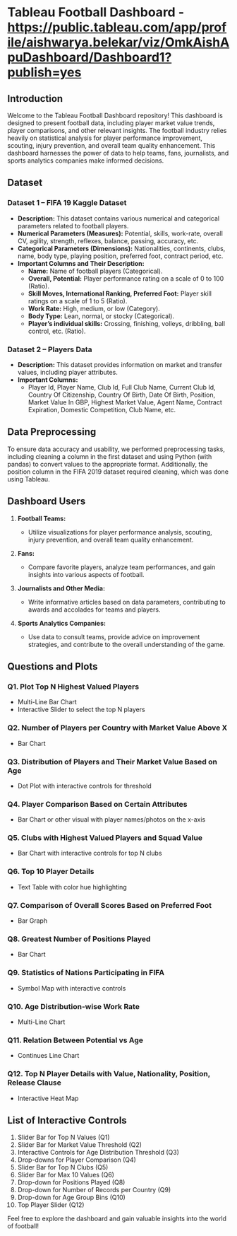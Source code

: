 # Tableau Football Dashboard - https://public.tableau.com/app/profile/aishwarya.belekar/viz/OmkAishApuDashboard/Dashboard1?publish=yes

## Introduction

Welcome to the Tableau Football Dashboard repository! This dashboard is designed to present football data, including player market value trends, player comparisons, and other relevant insights. The football industry relies heavily on statistical analysis for player performance improvement, scouting, injury prevention, and overall team quality enhancement. This dashboard harnesses the power of data to help teams, fans, journalists, and sports analytics companies make informed decisions.

## Dataset

### Dataset 1 – FIFA 19 Kaggle Dataset

- **Description:** This dataset contains various numerical and categorical parameters related to football players.
- **Numerical Parameters (Measures):** Potential, skills, work-rate, overall CV, agility, strength, reflexes, balance, passing, accuracy, etc.
- **Categorical Parameters (Dimensions):** Nationalities, continents, clubs, name, body type, playing position, preferred foot, contract period, etc.
- **Important Columns and Their Description:**
  - **Name:** Name of football players (Categorical).
  - **Overall, Potential:** Player performance rating on a scale of 0 to 100 (Ratio).
  - **Skill Moves, International Ranking, Preferred Foot:** Player skill ratings on a scale of 1 to 5 (Ratio).
  - **Work Rate:** High, medium, or low (Category).
  - **Body Type:** Lean, normal, or stocky (Categorical).
  - **Player’s individual skills:** Crossing, finishing, volleys, dribbling, ball control, etc. (Ratio).

### Dataset 2 – Players Data

- **Description:** This dataset provides information on market and transfer values, including player attributes.
- **Important Columns:**
  - Player Id, Player Name, Club Id, Full Club Name, Current Club Id, Country Of Citizenship, Country Of Birth, Date Of Birth, Position, Market Value In GBP, Highest Market Value, Agent Name, Contract Expiration, Domestic Competition, Club Name, etc.

## Data Preprocessing

To ensure data accuracy and usability, we performed preprocessing tasks, including cleaning a column in the first dataset and using Python (with pandas) to convert values to the appropriate format. Additionally, the position column in the FIFA 2019 dataset required cleaning, which was done using Tableau.

## Dashboard Users

1. **Football Teams:**
   - Utilize visualizations for player performance analysis, scouting, injury prevention, and overall team quality enhancement.
   
2. **Fans:**
   - Compare favorite players, analyze team performances, and gain insights into various aspects of football.
   
3. **Journalists and Other Media:**
   - Write informative articles based on data parameters, contributing to awards and accolades for teams and players.
   
4. **Sports Analytics Companies:**
   - Use data to consult teams, provide advice on improvement strategies, and contribute to the overall understanding of the game.

## Questions and Plots

### Q1. Plot Top N Highest Valued Players
- Multi-Line Bar Chart
- Interactive Slider to select the top N players

### Q2. Number of Players per Country with Market Value Above X
- Bar Chart

### Q3. Distribution of Players and Their Market Value Based on Age
- Dot Plot with interactive controls for threshold

### Q4. Player Comparison Based on Certain Attributes
- Bar Chart or other visual with player names/photos on the x-axis

### Q5. Clubs with Highest Valued Players and Squad Value
- Bar Chart with interactive controls for top N clubs

### Q6. Top 10 Player Details
- Text Table with color hue highlighting

### Q7. Comparison of Overall Scores Based on Preferred Foot
- Bar Graph

### Q8. Greatest Number of Positions Played
- Bar Chart

### Q9. Statistics of Nations Participating in FIFA
- Symbol Map with interactive controls

### Q10. Age Distribution-wise Work Rate
- Multi-Line Chart

### Q11. Relation Between Potential vs Age
- Continues Line Chart

### Q12. Top N Player Details with Value, Nationality, Position, Release Clause
- Interactive Heat Map

## List of Interactive Controls

1. Slider Bar for Top N Values (Q1)
2. Slider Bar for Market Value Threshold (Q2)
3. Interactive Controls for Age Distribution Threshold (Q3)
4. Drop-downs for Player Comparison (Q4)
5. Slider Bar for Top N Clubs (Q5)
6. Slider Bar for Max 10 Values (Q6)
8. Drop-down for Positions Played (Q8)
9. Drop-down for Number of Records per Country (Q9)
10. Drop-down for Age Group Bins (Q10)
12. Top Player Slider (Q12)

Feel free to explore the dashboard and gain valuable insights into the world of football!
